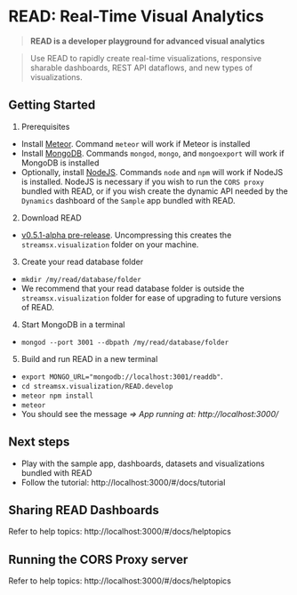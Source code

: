 # READ: Real-Time Visual Analytics

> **READ is a developer playground for advanced visual analytics**

> Use READ to rapidly create real-time visualizations, responsive sharable dashboards, REST API dataflows, and new types of visualizations.

## Getting Started
1. Prerequisites
  * Install [Meteor](https://www.meteor.com). Command `meteor` will work if Meteor is installed
  * Install [MongoDB](https://www.mongodb.com). Commands `mongod`, `mongo`, and `mongoexport` will work if MongoDB is installed
  * Optionally, install [NodeJS](https://nodejs.org/). Commands `node` and `npm` will work if NodeJS is installed. NodeJS is necessary if you wish to run the `CORS proxy` bundled with READ, or if you wish create the
  dynamic API needed by the `Dynamics` dashboard of the `Sample` app bundled with READ.
2. Download READ
  * [v0.5.1-alpha pre-release](https://github.com/IBMStreams/streamsx.visualization/archive/v0.5.1-alpha.zip). Uncompressing this creates the  `streamsx.visualization` folder on your machine.
3. Create your read database folder
  * ```mkdir /my/read/database/folder```
  * We recommend that your read database folder is outside the `streamsx.visualization` folder for ease of upgrading to future versions of READ.
4. Start MongoDB in a terminal
  * ```mongod --port 3001 --dbpath /my/read/database/folder```
5. Build and run READ in a new terminal
  * ```export MONGO_URL="mongodb://localhost:3001/readdb"```.
  * ```cd streamsx.visualization/READ.develop```
  * ```meteor npm install```
  * ```meteor```
  * You should see the message *=> App running at: http://localhost:3000/*

## Next steps
* Play with the sample app, dashboards, datasets and visualizations bundled with READ
* Follow the tutorial: http://localhost:3000/#/docs/tutorial

## Sharing READ Dashboards
Refer to help topics: http://localhost:3000/#/docs/helptopics

## Running the CORS Proxy server
Refer to help topics: http://localhost:3000/#/docs/helptopics
